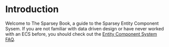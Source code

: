 # Introduction

Welcome to The Sparsey Book, a guide to the Sparsey Entity Component Sysem. If you are not familiar
with data driven design or have never worked with an ECS before, you should check out the
[Entity Component System FAQ](https://github.com/SanderMertens/ecs-faq).
